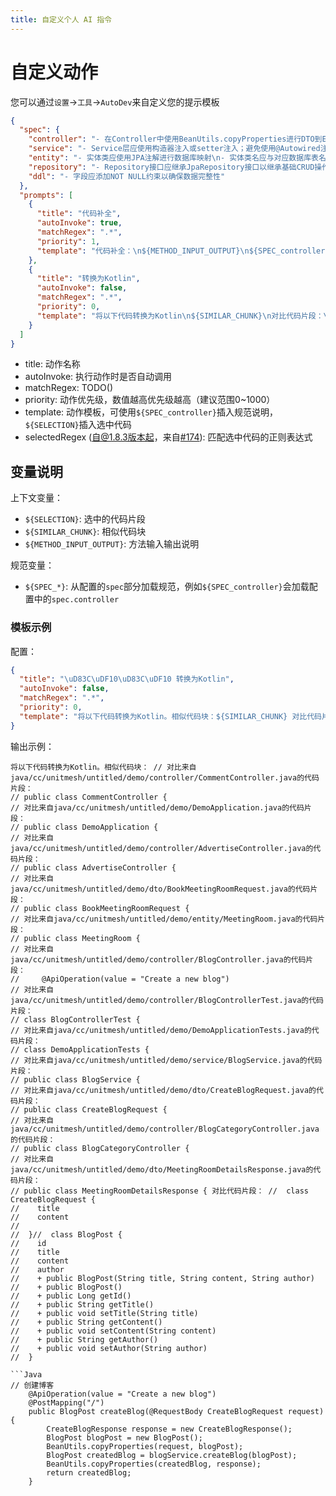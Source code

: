```yaml
---
title: 自定义个人 AI 指令
---
```


# 自定义动作

您可以通过`设置`->`工具`->`AutoDev`来自定义您的提示模板

```json
{
  "spec": {
    "controller": "- 在Controller中使用BeanUtils.copyProperties进行DTO到Entity的转换\n- 避免使用Autowired\n- 使用Swagger注解说明API含义\n- Controller方法应捕获并处理业务异常，而不是抛出系统异常",
    "service": "- Service层应使用构造器注入或setter注入；避免使用@Autowired注解",
    "entity": "- 实体类应使用JPA注解进行数据库映射\n- 实体类名应与对应数据库表名匹配。实体类应使用注解标记主键和表名，例如：@Id、@GeneratedValue、@Table等",
    "repository": "- Repository接口应继承JpaRepository接口以继承基础CRUD操作",
    "ddl": "- 字段应添加NOT NULL约束以确保数据完整性"
  },
  "prompts": [
    {
      "title": "代码补全",
      "autoInvoke": true,
      "matchRegex": ".*",
      "priority": 1,
      "template": "代码补全：\n${METHOD_INPUT_OUTPUT}\n${SPEC_controller}\n\n${SELECTION}"
    },
    {
      "title": "转换为Kotlin",
      "autoInvoke": false,
      "matchRegex": ".*",
      "priority": 0,
      "template": "将以下代码转换为Kotlin\n${SIMILAR_CHUNK}\n对比代码片段：\n${METHOD_INPUT_OUTPUT}\n以下是代码：\n${SELECTION}"
    }
  ]
}
```

- title: 动作名称
- autoInvoke: 执行动作时是否自动调用
- matchRegex: TODO()
- priority: 动作优先级，数值越高优先级越高（建议范围0~1000）
- template: 动作模板，可使用`${SPEC_controller}`插入规范说明，`${SELECTION}`插入选中代码
- selectedRegex (自@1.8.3版本起，来自[#174](https://github.com/unit-mesh/auto-dev/pull/174)): 匹配选中代码的正则表达式

## 变量说明

上下文变量：

- `${SELECTION}`: 选中的代码片段
- `${SIMILAR_CHUNK}`: 相似代码块
- `${METHOD_INPUT_OUTPUT}`: 方法输入输出说明

规范变量：

- `${SPEC_*}`: 从配置的`spec`部分加载规范，例如`${SPEC_controller}`会加载配置中的`spec.controller`

### 模板示例

配置：

```json
{
  "title": "\uD83C\uDF10\uD83C\uDF10 转换为Kotlin",
  "autoInvoke": false,
  "matchRegex": ".*",
  "priority": 0,
  "template": "将以下代码转换为Kotlin。相似代码块：${SIMILAR_CHUNK} 对比代码片段：${METHOD_INPUT_OUTPUT}\n \n${SELECTION}"
}
```

输出示例：

```
将以下代码转换为Kotlin。相似代码块： // 对比来自java/cc/unitmesh/untitled/demo/controller/CommentController.java的代码片段：
// public class CommentController {
// 对比来自java/cc/unitmesh/untitled/demo/DemoApplication.java的代码片段：
// public class DemoApplication {
// 对比来自java/cc/unitmesh/untitled/demo/controller/AdvertiseController.java的代码片段：
// public class AdvertiseController {
// 对比来自java/cc/unitmesh/untitled/demo/dto/BookMeetingRoomRequest.java的代码片段：
// public class BookMeetingRoomRequest {
// 对比来自java/cc/unitmesh/untitled/demo/entity/MeetingRoom.java的代码片段：
// public class MeetingRoom {
// 对比来自java/cc/unitmesh/untitled/demo/controller/BlogController.java的代码片段：
//     @ApiOperation(value = "Create a new blog")
// 对比来自java/cc/unitmesh/untitled/demo/controller/BlogControllerTest.java的代码片段：
// class BlogControllerTest {
// 对比来自java/cc/unitmesh/untitled/demo/DemoApplicationTests.java的代码片段：
// class DemoApplicationTests {
// 对比来自java/cc/unitmesh/untitled/demo/service/BlogService.java的代码片段：
// public class BlogService {
// 对比来自java/cc/unitmesh/untitled/demo/dto/CreateBlogRequest.java的代码片段：
// public class CreateBlogRequest {
// 对比来自java/cc/unitmesh/untitled/demo/controller/BlogCategoryController.java的代码片段：
// public class BlogCategoryController {
// 对比来自java/cc/unitmesh/untitled/demo/dto/MeetingRoomDetailsResponse.java的代码片段：
// public class MeetingRoomDetailsResponse { 对比代码片段： //  class CreateBlogRequest {
//    title
//    content
//    
//  }//  class BlogPost {
//    id
//    title
//    content
//    author
//    + public BlogPost(String title, String content, String author)
//    + public BlogPost()
//    + public Long getId()
//    + public String getTitle()
//    + public void setTitle(String title)
//    + public String getContent()
//    + public void setContent(String content)
//    + public String getAuthor()
//    + public void setAuthor(String author)
//  }

```Java
// 创建博客
    @ApiOperation(value = "Create a new blog")
    @PostMapping("/")
    public BlogPost createBlog(@RequestBody CreateBlogRequest request) {
        CreateBlogResponse response = new CreateBlogResponse();
        BlogPost blogPost = new BlogPost();
        BeanUtils.copyProperties(request, blogPost);
        BlogPost createdBlog = blogService.createBlog(blogPost);
        BeanUtils.copyProperties(createdBlog, response);
        return createdBlog;
    }
```
```
